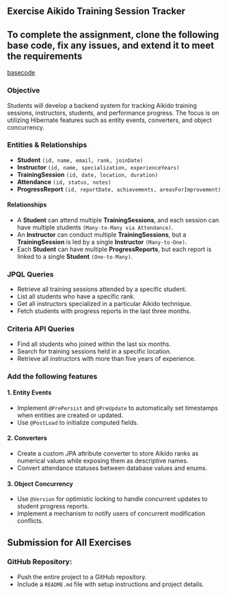 ## Exercise Aikido Training Session Tracker

## To complete the assignment, clone the following base code, fix any issues, and extend it to meet the requirements
[basecode](https://github.com/ADirin/dbs_week7_inclass.git)


### Objective
Students will develop a backend system for tracking Aikido training sessions, instructors, students, and performance progress. The focus is on utilizing Hibernate features such as entity events, converters, and object concurrency.

### Entities & Relationships
- **Student** `(id, name, email, rank, joinDate)`
- **Instructor** `(id, name, specialization, experienceYears)`
- **TrainingSession** `(id, date, location, duration)`
- **Attendance** `(id, status, notes)`
- **ProgressReport** `(id, reportDate, achievements, areasForImprovement)`

#### Relationships
- A **Student** can attend multiple **TrainingSessions**, and each session can have multiple students `(Many-to-Many via Attendance)`.
- An **Instructor** can conduct multiple **TrainingSessions**, but a **TrainingSession** is led by a single **Instructor** `(Many-to-One)`.
- Each **Student** can have multiple **ProgressReports**, but each report is linked to a single **Student** `(One-to-Many)`.

### JPQL Queries
- Retrieve all training sessions attended by a specific student.
- List all students who have a specific rank.
- Get all instructors specialized in a particular Aikido technique.
- Fetch students with progress reports in the last three months.

### Criteria API Queries
- Find all students who joined within the last six months.
- Search for training sessions held in a specific location.
- Retrieve all instructors with more than five years of experience.

### Add the following features
#### 1. Entity Events
- Implement `@PrePersist` and `@PreUpdate` to automatically set timestamps when entities are created or updated.
- Use `@PostLoad` to initialize computed fields.

#### 2. Converters
- Create a custom JPA attribute converter to store Aikido ranks as numerical values while exposing them as descriptive names.
- Convert attendance statuses between database values and enums.

#### 3. Object Concurrency
- Use `@Version` for optimistic locking to handle concurrent updates to student progress reports.
- Implement a mechanism to notify users of concurrent modification conflicts.



## Submission for All Exercises
### GitHub Repository:
- Push the entire project to a GitHub repository.
- Include a `README.md` file with setup instructions and project details.
